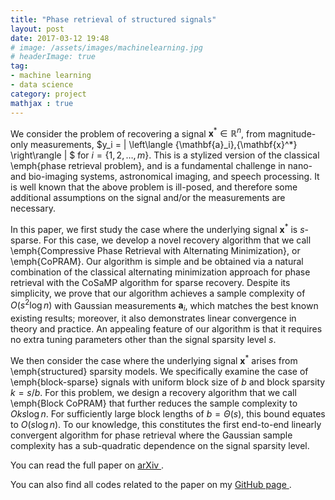 ```yaml
---
title: "Phase retrieval of structured signals"
layout: post
date: 2017-03-12 19:48
# image: /assets/images/machinelearning.jpg
# headerImage: true
tag:
- machine learning
- data science
category: project
mathjax : true
---
```


We consider the problem of recovering a signal $\mathbf{x}^* \in \mathbb{R}^n$, from magnitude-only measurements, $y_i = | \left\langle {\mathbf{a}_i},{\mathbf{x}^*} \right\rangle | $ for $i=\{1,2,\ldots,m\}$. This is a stylized version of the classical \emph{phase retrieval problem}, and is a fundamental challenge in nano- and bio-imaging systems, astronomical imaging, and speech processing. It is well known that the above problem is ill-posed, and therefore some additional assumptions on the signal and/or the measurements are necessary.

In this paper, we first study the case where the underlying signal $\mathbf{x}^*$ is $s$-sparse. For this case, we develop a novel recovery algorithm that we call \emph{Compressive Phase Retrieval with Alternating Minimization}, or \emph{CoPRAM}. Our algorithm is simple and be obtained via a natural combination of the classical alternating minimization approach for phase retrieval with the CoSaMP algorithm for sparse recovery. Despite its simplicity, we prove that our algorithm achieves a sample complexity of $O(s^2 \log n)$ with Gaussian measurements $\mathbf{a}_i$, which matches the best known existing results; moreover, it also demonstrates linear convergence in theory and practice. An appealing feature of our algorithm is that it requires no extra tuning parameters other than the signal sparsity level $s$.

We then consider the case where the underlying signal $\mathbf{x}^*$ arises from \emph{structured} sparsity models. We specifically examine the case of \emph{block-sparse} signals with uniform block size of $b$ and block sparsity $k=s/b$. For this problem, we design a recovery algorithm that we call \emph{Block CoPRAM} that further reduces the sample complexity to $O{ks \log n}$. For sufficiently large block lengths of $b=\Theta(s)$, this bound equates to $O(s \log n)$. To our knowledge, this constitutes the first end-to-end linearly convergent algorithm for phase retrieval where the Gaussian sample complexity has a sub-quadratic dependence on the signal sparsity level.

You can read the full paper on <a target="_blank" href='https://arxiv.org/abs/1705.06412'> arXiv </a>.

You can also find all codes related to the paper on my <a target="_blank" href='https://github.com/GauriJagatap/model-copram'> GitHub page </a>.